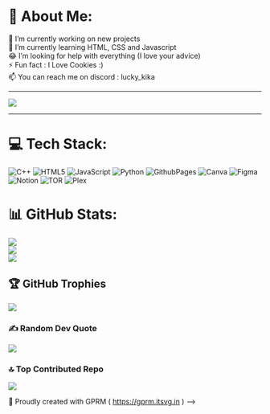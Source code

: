 # 💫 About Me:
🔭 I’m currently working on new projects<br>🌱 I’m currently learning HTML, CSS and Javascript<br>😂 I’m looking for help with everything (I love your advice)<br>⚡ Fun fact : I Love Cookies :)<br>📫 You can reach me on discord : lucky_kika

---
[![](https://visitcount.itsvg.in/api?id=luckythecookie&icon=8&color=0)]()

---

# 💻 Tech Stack:
![C++](https://img.shields.io/badge/c++-%2300599C.svg?style=for-the-badge&logo=c%2B%2B&logoColor=white) ![HTML5](https://img.shields.io/badge/html5-%23E34F26.svg?style=for-the-badge&logo=html5&logoColor=white) ![JavaScript](https://img.shields.io/badge/javascript-%23323330.svg?style=for-the-badge&logo=javascript&logoColor=%23F7DF1E) ![Python](https://img.shields.io/badge/python-3670A0?style=for-the-badge&logo=python&logoColor=ffdd54) ![GithubPages](https://img.shields.io/badge/github%20pages-121013?style=for-the-badge&logo=github&logoColor=white) ![Canva](https://img.shields.io/badge/Canva-%2300C4CC.svg?style=for-the-badge&logo=Canva&logoColor=white) ![Figma](https://img.shields.io/badge/figma-%23F24E1E.svg?style=for-the-badge&logo=figma&logoColor=white) ![Notion](https://img.shields.io/badge/Notion-%23000000.svg?style=for-the-badge&logo=notion&logoColor=white) ![TOR](https://img.shields.io/badge/tor-%237E4798.svg?style=for-the-badge&logo=tor-project&logoColor=white) ![Plex](https://img.shields.io/badge/plex-%23E5A00D.svg?style=for-the-badge&logo=plex&logoColor=white)
# 📊 GitHub Stats:
![](https://github-readme-stats.vercel.app/api?username=luckythecookie&theme=dark&hide_border=false&include_all_commits=true&count_private=true)<br/>
![](https://github-readme-streak-stats.herokuapp.com/?user=luckythecookie&theme=dark&hide_border=false)<br/>
![](https://github-readme-stats.vercel.app/api/top-langs/?username=luckythecookie&theme=dark&hide_border=false&include_all_commits=true&count_private=true&layout=compact)

## 🏆 GitHub Trophies
![](https://github-profile-trophy.vercel.app/?username=luckythecookie&theme=discord&no-frame=false&no-bg=false&margin-w=4)

### ✍️ Random Dev Quote
![](https://quotes-github-readme.vercel.app/api?type=horizontal&theme=dark)

### 🔝 Top Contributed Repo
![](https://github-contributor-stats.vercel.app/api?username=luckythecookie&limit=5&theme=dracula&combine_all_yearly_contributions=true)

💛 Proudly created with GPRM ( https://gprm.itsvg.in ) -->
